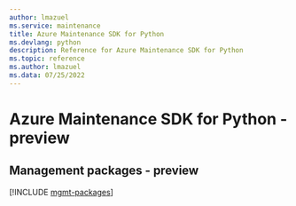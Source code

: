 ```yaml
---
author: lmazuel
ms.service: maintenance
title: Azure Maintenance SDK for Python
ms.devlang: python
description: Reference for Azure Maintenance SDK for Python
ms.topic: reference
ms.author: lmazuel
ms.data: 07/25/2022
---
```

# Azure Maintenance SDK for Python - preview

## Management packages - preview
[!INCLUDE [mgmt-packages](maintenance-mgmt-index.md)]